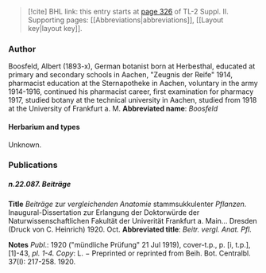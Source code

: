 > [!cite] BHL link: this entry starts at [page 326](https://www.biodiversitylibrary.org/page/33265523) of TL-2 Suppl. II.
> Supporting pages: [[Abbreviations|abbreviations]], [[Layout key|layout key]].

### Author

Boosfeld, Albert (1893-x), German botanist born at Herbesthal, educated at primary and secondary schools in Aachen, "Zeugnis der Reife" 1914, pharmacist education at the Sternapotheke in Aachen, voluntary in the army 1914-1916, continued his pharmacist career, first examination for pharmacy 1917, studied botany at the technical university in Aachen, studied from 1918 at the University of Frankfurt a. M. 
**Abbreviated name**: *Boosfeld*

#### Herbarium and types

Unknown.

### Publications

##### n.22.087. Beiträge

**Title**
*Beiträge* zur *vergleichenden Anatomie* stammsukkulenter *Pflanzen*. Inaugural-Dissertation zur Erlangung der Doktorwürde der Naturwissenschaftlichen Fakultät der Univerität Frankfurt a. Main... Dresden (Druck von C. Heinrich) 1920. Oct.
**Abbreviated title**: *Beitr. vergl. Anat. Pfl.*

**Notes**
*Publ*.: 1920 ("mündliche Prüfung" 21 Jul 1919), cover-t.p., p. \[i, t.p.\], \[1\]-43, *pl. 1-4.* *Copy*: L. − Preprinted or reprinted from Beih. Bot. Centralbl. 37(I): 217-258. 1920.

